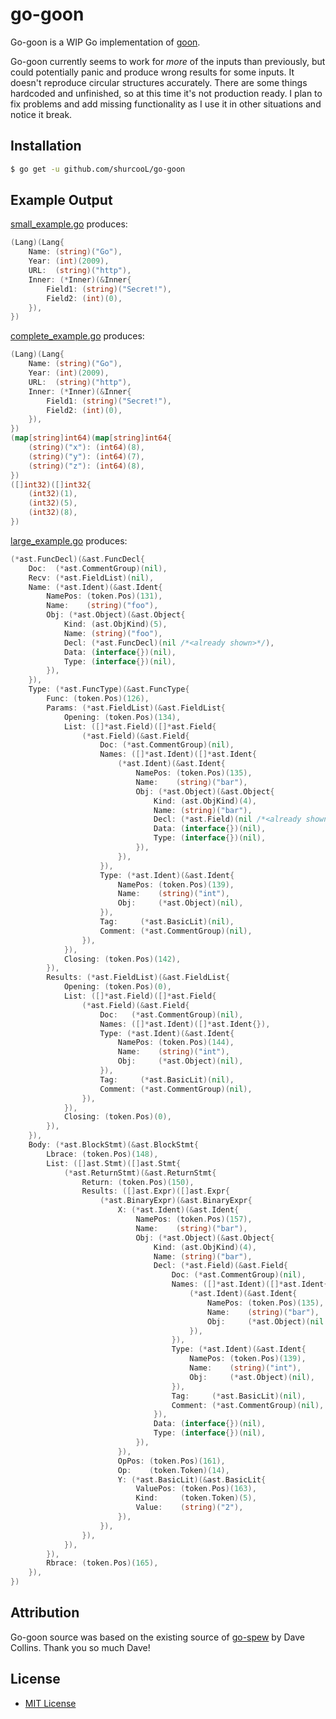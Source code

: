 go-goon
=======

Go-goon is a WIP Go implementation of [goon](https://github.com/shurcooL/goon).

Go-goon currently seems to work for _more_ of the inputs than previously, but could potentially panic and produce wrong results for some inputs. It doesn't reproduce circular structures accurately. There are some things hardcoded and unfinished, so at this time it's not production ready. I plan to fix problems and add missing functionality as I use it in other situations and notice it break.

Installation
------------

```bash
$ go get -u github.com/shurcooL/go-goon
```

Example Output
--------------
[small_example.go](tests/small_example.go) produces:
```go
(Lang)(Lang{
	Name: (string)("Go"),
	Year: (int)(2009),
	URL:  (string)("http"),
	Inner: (*Inner)(&Inner{
		Field1: (string)("Secret!"),
		Field2: (int)(0),
	}),
})

```

[complete_example.go](tests/complete_example.go) produces:
```go
(Lang)(Lang{
	Name: (string)("Go"),
	Year: (int)(2009),
	URL:  (string)("http"),
	Inner: (*Inner)(&Inner{
		Field1: (string)("Secret!"),
		Field2: (int)(0),
	}),
})
(map[string]int64)(map[string]int64{
	(string)("x"): (int64)(8),
	(string)("y"): (int64)(7),
	(string)("z"): (int64)(8),
})
([]int32)([]int32{
	(int32)(1),
	(int32)(5),
	(int32)(8),
})

```

[large_example.go](tests/large_example.go) produces:
```go
(*ast.FuncDecl)(&ast.FuncDecl{
	Doc:  (*ast.CommentGroup)(nil),
	Recv: (*ast.FieldList)(nil),
	Name: (*ast.Ident)(&ast.Ident{
		NamePos: (token.Pos)(131),
		Name:    (string)("foo"),
		Obj: (*ast.Object)(&ast.Object{
			Kind: (ast.ObjKind)(5),
			Name: (string)("foo"),
			Decl: (*ast.FuncDecl)(nil /*<already shown>*/),
			Data: (interface{})(nil),
			Type: (interface{})(nil),
		}),
	}),
	Type: (*ast.FuncType)(&ast.FuncType{
		Func: (token.Pos)(126),
		Params: (*ast.FieldList)(&ast.FieldList{
			Opening: (token.Pos)(134),
			List: ([]*ast.Field)([]*ast.Field{
				(*ast.Field)(&ast.Field{
					Doc: (*ast.CommentGroup)(nil),
					Names: ([]*ast.Ident)([]*ast.Ident{
						(*ast.Ident)(&ast.Ident{
							NamePos: (token.Pos)(135),
							Name:    (string)("bar"),
							Obj: (*ast.Object)(&ast.Object{
								Kind: (ast.ObjKind)(4),
								Name: (string)("bar"),
								Decl: (*ast.Field)(nil /*<already shown>*/),
								Data: (interface{})(nil),
								Type: (interface{})(nil),
							}),
						}),
					}),
					Type: (*ast.Ident)(&ast.Ident{
						NamePos: (token.Pos)(139),
						Name:    (string)("int"),
						Obj:     (*ast.Object)(nil),
					}),
					Tag:     (*ast.BasicLit)(nil),
					Comment: (*ast.CommentGroup)(nil),
				}),
			}),
			Closing: (token.Pos)(142),
		}),
		Results: (*ast.FieldList)(&ast.FieldList{
			Opening: (token.Pos)(0),
			List: ([]*ast.Field)([]*ast.Field{
				(*ast.Field)(&ast.Field{
					Doc:   (*ast.CommentGroup)(nil),
					Names: ([]*ast.Ident)([]*ast.Ident{}),
					Type: (*ast.Ident)(&ast.Ident{
						NamePos: (token.Pos)(144),
						Name:    (string)("int"),
						Obj:     (*ast.Object)(nil),
					}),
					Tag:     (*ast.BasicLit)(nil),
					Comment: (*ast.CommentGroup)(nil),
				}),
			}),
			Closing: (token.Pos)(0),
		}),
	}),
	Body: (*ast.BlockStmt)(&ast.BlockStmt{
		Lbrace: (token.Pos)(148),
		List: ([]ast.Stmt)([]ast.Stmt{
			(*ast.ReturnStmt)(&ast.ReturnStmt{
				Return: (token.Pos)(150),
				Results: ([]ast.Expr)([]ast.Expr{
					(*ast.BinaryExpr)(&ast.BinaryExpr{
						X: (*ast.Ident)(&ast.Ident{
							NamePos: (token.Pos)(157),
							Name:    (string)("bar"),
							Obj: (*ast.Object)(&ast.Object{
								Kind: (ast.ObjKind)(4),
								Name: (string)("bar"),
								Decl: (*ast.Field)(&ast.Field{
									Doc: (*ast.CommentGroup)(nil),
									Names: ([]*ast.Ident)([]*ast.Ident{
										(*ast.Ident)(&ast.Ident{
											NamePos: (token.Pos)(135),
											Name:    (string)("bar"),
											Obj:     (*ast.Object)(nil /*<already shown>*/),
										}),
									}),
									Type: (*ast.Ident)(&ast.Ident{
										NamePos: (token.Pos)(139),
										Name:    (string)("int"),
										Obj:     (*ast.Object)(nil),
									}),
									Tag:     (*ast.BasicLit)(nil),
									Comment: (*ast.CommentGroup)(nil),
								}),
								Data: (interface{})(nil),
								Type: (interface{})(nil),
							}),
						}),
						OpPos: (token.Pos)(161),
						Op:    (token.Token)(14),
						Y: (*ast.BasicLit)(&ast.BasicLit{
							ValuePos: (token.Pos)(163),
							Kind:     (token.Token)(5),
							Value:    (string)("2"),
						}),
					}),
				}),
			}),
		}),
		Rbrace: (token.Pos)(165),
	}),
})

```

Attribution
-----------

Go-goon source was based on the existing source of [go-spew](https://github.com/davecgh/go-spew) by Dave Collins. Thank you so much Dave!

License
-------

- [MIT License](http://opensource.org/licenses/mit-license.php)
